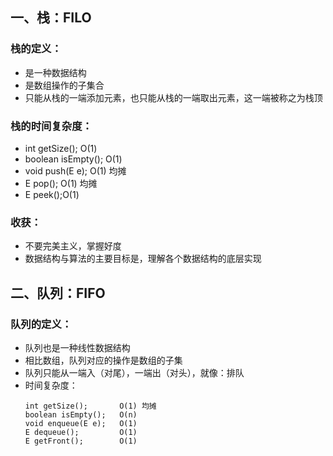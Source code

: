 ## 一、栈：FILO

### 栈的定义：

- 是一种数据结构
- 是数组操作的子集合
- 只能从栈的一端添加元素，也只能从栈的一端取出元素，这一端被称之为栈顶

### 栈的时间复杂度：

- int getSize(); O(1)
- boolean isEmpty(); O(1)
- void push(E e); O(1) 均摊
- E pop(); O(1) 均摊
- E peek();O(1)

### 收获：

- 不要完美主义，掌握好度
- 数据结构与算法的主要目标是，理解各个数据结构的底层实现

## 二、队列：FIFO

### 队列的定义：

- 队列也是一种线性数据结构
- 相比数组，队列对应的操作是数组的子集
- 队列只能从一端入（对尾），一端出（对头），就像：排队 
- 时间复杂度：
  ```
  int getSize();       O(1) 均摊 
  boolean isEmpty();   O(n)
  void enqueue(E e);   O(1)
  E dequeue();         O(1)
  E getFront();        O(1)
  ```